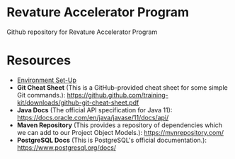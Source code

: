 # Revature Accelerator Program
Github repository for Revature Accelerator Program

# Resources
* [Environment Set-Up](./environment-setup/README.md)
*  **Git Cheat Sheet** (This is a GitHub-provided cheat sheet for some simple Git commands.): https://github.github.com/training-kit/downloads/github-git-cheat-sheet.pdf
*  **Java Docs** (The official API specification for Java 11): https://docs.oracle.com/en/java/javase/11/docs/api/
*  **Maven Repository** (This provides a repository of dependencies which we can add to our Project Object Models.): https://mvnrepository.com/
*  **PostgreSQL Docs** (This is PostgreSQL's official documentation.): https://www.postgresql.org/docs/
